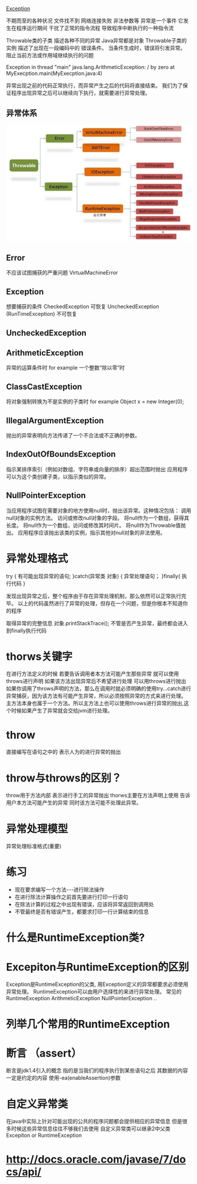 [Exception](/)

不期而至的各种状况
文件找不到
网络连接失败
非法参数等
异常是一个事件
它发生在程序运行期间
干扰了正常的指令流程
导致程序中断执行的一种指令流

Throwable类的子类
描述各种不同的异常
Java异常都是对象
Throwable子类的实例
描述了出现在一段编码中的 错误条件。
当条件生成时，错误将引发异常。
阻止当前方法或作用域继续执行的问题

Exception in thread "main" java.lang.ArithmeticException: / by zero
at MyExecption.main(MyExecption.java:4)

异常出现之前的代码正常执行，而异常产生之后的代码将直接结束。
我们为了保证程序出现异常之后可以继续向下执行，就需要进行异常处理。

## 异常体系

![](assets/exception.jpg)

## Error

不应该试图捕获的严重问题
VirtualMachineError

## Exception

想要捕获的条件
CheckedException
可恢复
UncheckedException
(RunTimeException)
不可恢复

## UncheckedException

## ArithmeticException

异常的运算条件时
for example
一个整数“除以零”时

## ClassCastException

将对象强制转换为不是实例的子类时
for example
Object x = new Integer(0);

## IllegalArgumentException

抛出的异常表明向方法传递了一个不合法或不正确的参数。


## IndexOutOfBoundsException

指示某排序索引（例如对数组、字符串或向量的排序）超出范围时抛出
应用程序可以为这个类创建子类，以指示类似的异常。

## NullPointerException

当应用程序试图在需要对象的地方使用null时，抛出该异常。这种情况包括：
调用null对象的实例方法。
访问或修改null对象的字段。
将null作为一个数组，获得其长度。
将null作为一个数组，访问或修改其时间片。
将null作为Throwable值抛出。
应用程序应该抛出该类的实例，指示其他对null对象的非法使用。

# 异常处理格式

  try {
   有可能出现异常的语句;
  }catch(异常类  对象) {
    异常处理语句；
  }finally{
    执行代码 
  }

  发现出现异常之后，整个程序由于存在异常处理机制，那么依然可以正常执行完毕。
  以上的代码虽然进行了异常的处理，但存在一个问题，但是你根本不知道你的程序

  取得异常的完整信息 对象.printStackTrace();
  不管是否产生异常，最终都会进入到finally执行代码

# thorws关键字

  在进行方法定义的时候
  若要告诉调用者本方法可能产生那些异常
  就可以使用throws进行声明
  如果该方法出现异常后不希望进行处理
  可以用throws进行抛出
  如果你调用了throws声明的方法，那么在调用时就必须明确的使用try...catch进行异常捕获，因为该方法有可能产生异常，所以必须按照异常的方式来进行处理。
  主方法本身也属于一个方法。所以主方法上也可以使用throws进行异常的抛出,这个时候如果产生了异常就会交给jvm进行处理。

# throw

  直接编写在语句之中的
  表示人为的进行异常的抛出

# throw与throws的区别？

  throw用于方法内部
  表示进行手工的异常抛出
  thorws主要在方法声明上使用
  告诉用户本方法可能产生的异常
  同时该方法可能不处理此异常。

# 异常处理模型

  异常处理标准格式(重要)

# 练习

  * 现在要求编写一个方法---进行除法操作
  * 在进行除法计算操作之前首先要进行打印一行语句
  * 在除法计算的过程之中出现有错误，应该将异常返回到调用处
  * 不管最终是否有错误产生，都要求打印一行计算结束的信息

 # 什么是RuntimeException类?
   
# Excepiton与RuntimeException的区别

  
   Exception是RuntimeException的父类, 用Exception定义的异常都要求必须使用异常处理。
   RuntimeException可以由用户选择性的来进行异常处理。 
   常见的RuntimeException ArithmeticException NullPointerException ..

# 列举几个常用的RuntimeException

# 断言 （assert）

  断言是jdk1.4引入的概念
  指的是当我们的程序执行到某些语句之后
  其数据的内容一定是约定的内容
  使用-ea(enableAssertion)参数

# 自定义异常类

  在java中实际上针对可能出现的公共的程序问题都会提供相应的异常信息
  但是很多时候这些异常信息往往不够我们去使用
  自定义异常类可以继承2中父类
  Excepiton or RuntimeException

# http://docs.oracle.com/javase/7/docs/api/

